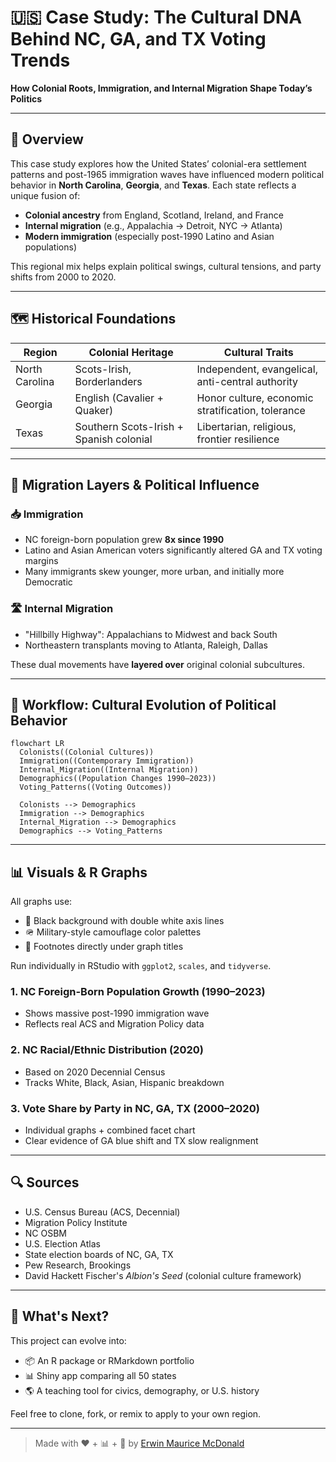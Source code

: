 # 🇺🇸 Case Study: The Cultural DNA Behind NC, GA, and TX Voting Trends

**How Colonial Roots, Immigration, and Internal Migration Shape Today’s Politics**

---

## 🧠 Overview

This case study explores how the United States’ colonial-era settlement patterns and post-1965 immigration waves have influenced modern political behavior in **North Carolina**, **Georgia**, and **Texas**. Each state reflects a unique fusion of:

* **Colonial ancestry** from England, Scotland, Ireland, and France
* **Internal migration** (e.g., Appalachia → Detroit, NYC → Atlanta)
* **Modern immigration** (especially post-1990 Latino and Asian populations)

This regional mix helps explain political swings, cultural tensions, and party shifts from 2000 to 2020.

---

## 🗺️ Historical Foundations

| Region         | Colonial Heritage                       | Cultural Traits                                   |
| -------------- | --------------------------------------- | ------------------------------------------------- |
| North Carolina | Scots-Irish, Borderlanders              | Independent, evangelical, anti-central authority  |
| Georgia        | English (Cavalier + Quaker)             | Honor culture, economic stratification, tolerance |
| Texas          | Southern Scots-Irish + Spanish colonial | Libertarian, religious, frontier resilience       |

---

## 🧬 Migration Layers & Political Influence

### 📥 Immigration

* NC foreign-born population grew **8x since 1990**
* Latino and Asian American voters significantly altered GA and TX voting margins
* Many immigrants skew younger, more urban, and initially more Democratic

### 🛣 Internal Migration

* "Hillbilly Highway": Appalachians to Midwest and back South
* Northeastern transplants moving to Atlanta, Raleigh, Dallas

These dual movements have **layered over** original colonial subcultures.

---

## 🧭 Workflow: Cultural Evolution of Political Behavior

```mermaid
flowchart LR
  Colonists((Colonial Cultures))
  Immigration((Contemporary Immigration))
  Internal_Migration((Internal Migration))
  Demographics((Population Changes 1990–2023))
  Voting_Patterns((Voting Outcomes))

  Colonists --> Demographics
  Immigration --> Demographics
  Internal_Migration --> Demographics
  Demographics --> Voting_Patterns
```

---

## 📊 Visuals & R Graphs

All graphs use:

* 🖤 Black background with double white axis lines
* 🪖 Military-style camouflage color palettes
* 🧾 Footnotes directly under graph titles

Run individually in RStudio with `ggplot2`, `scales`, and `tidyverse`.

### 1. NC Foreign-Born Population Growth (1990–2023)

* Shows massive post-1990 immigration wave
* Reflects real ACS and Migration Policy data

### 2. NC Racial/Ethnic Distribution (2020)

* Based on 2020 Decennial Census
* Tracks White, Black, Asian, Hispanic breakdown

### 3. Vote Share by Party in NC, GA, TX (2000–2020)

* Individual graphs + combined facet chart
* Clear evidence of GA blue shift and TX slow realignment

---

## 🔍 Sources

* U.S. Census Bureau (ACS, Decennial)
* Migration Policy Institute
* NC OSBM
* U.S. Election Atlas
* State election boards of NC, GA, TX
* Pew Research, Brookings
* David Hackett Fischer's *Albion's Seed* (colonial culture framework)

---

## 🧪 What's Next?

This project can evolve into:

* 📦 An R package or RMarkdown portfolio
* 📊 Shiny app comparing all 50 states
* 🌎 A teaching tool for civics, demography, or U.S. history

Feel free to clone, fork, or remix to apply to your own region.

---

> Made with ❤️ + 📊 + 🧠 by [Erwin Maurice McDonald](https://github.com/emcdo411)
